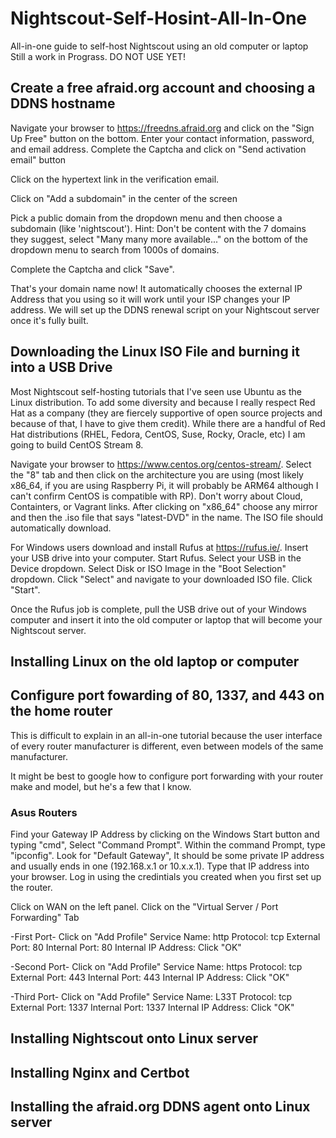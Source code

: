 # Nightscout-Self-Hosint-All-In-One
All-in-one guide to self-host Nightscout using an old computer or laptop
Still a work in Prograss. DO NOT USE YET!

## Create a free afraid.org account and choosing a DDNS hostname
Navigate your browser to https://freedns.afraid.org and click on the "Sign Up Free" button on the bottom. 
Enter your contact information, password, and email address. Complete the Captcha and click on "Send activation email" button

Click on the hypertext link in the verification email. 

Click on "Add a subdomain" in the center of the screen

Pick a public domain from the dropdown menu and then choose a subdomain (like 'nightscout'). Hint: Don't be content with the 7 domains they suggest, select "Many many more available..." on the bottom of the dropdown menu to search from 1000s of domains. 

Complete the Captcha and click "Save".

That's your domain name now! It automatically chooses the external IP Address that you using so it will work until your ISP changes your IP address. We will set up the DDNS renewal script on your Nightscout server once it's fully built. 

## Downloading the Linux ISO File and burning it into a USB Drive
Most Nightscout self-hosting tutorials that I've seen use Ubuntu as the Linux distribution. To add some diversity and because I really respect Red Hat as a company (they are fiercely supportive of open source projects and because of that, I have to give them credit). While there are a handful of Red Hat distributions (RHEL, Fedora, CentOS, Suse, Rocky, Oracle, etc) I am going to build CentOS Stream 8.

Navigate your browser to https://www.centos.org/centos-stream/. Select the "8" tab and then click on the architecture you are using (most likely x86_64, if you are using Raspberry Pi, it will probably be ARM64 although I can't confirm CentOS is compatible with RP). Don't worry about Cloud, Containters, or Vagrant links. After clicking on "x86_64" choose any mirror and then the .iso file that says "latest-DVD" in the name. The ISO file should automatically download. 

For Windows users download and install Rufus at https://rufus.ie/. Insert your USB drive into your computer. Start Rufus. Select your USB in the Device dropdown. Select Disk or ISO Image in the "Boot Selection" dropdown. Click "Select" and navigate to your downloaded ISO file. Click "Start".

Once the Rufus job is complete, pull the USB drive out of your Windows computer and insert it into the old computer or laptop that will become your Nightscout server. 


## Installing Linux on the old laptop or computer
## Configure port fowarding of 80, 1337, and 443 on the home router
This is difficult to explain in an all-in-one tutorial because the user interface of every router manufacturer is different, even between models of the same manufacturer. 

It might be best to google how to configure port forwarding with your router make and model, but he's a few that I know. 
### Asus Routers
Find your Gateway IP Address by clicking on the Windows Start button and typing "cmd", Select "Command Prompt". Within the command Prompt, type "ipconfig". Look for "Default Gateway", It should be some private IP address and usually ends in one (192.168.x.1 or 10.x.x.1). Type that IP address into your browser. Log in using the credintials you created when you first set up the router. 

Click on WAN on the left panel. Click on the "Virtual Server / Port Forwarding" Tab

-First Port-
Click on "Add Profile"
Service Name: http
Protocol: tcp
External Port: 80
Internal Port: 80
Internal IP Address: <The IP Address of your new Nightscout server>
Click "OK"

 -Second Port-
Click on "Add Profile"
Service Name: https
Protocol: tcp
External Port: 443
Internal Port: 443
Internal IP Address: <The IP Address of your new Nightscout server>
Click "OK"

 -Third Port-
Click on "Add Profile"
Service Name: L33T
Protocol: tcp
External Port: 1337
Internal Port: 1337
Internal IP Address: <The IP Address of your new Nightscout server>
Click "OK"

## Installing Nightscout onto Linux server
## Installing Nginx and Certbot
## Installing the afraid.org DDNS agent onto Linux server

